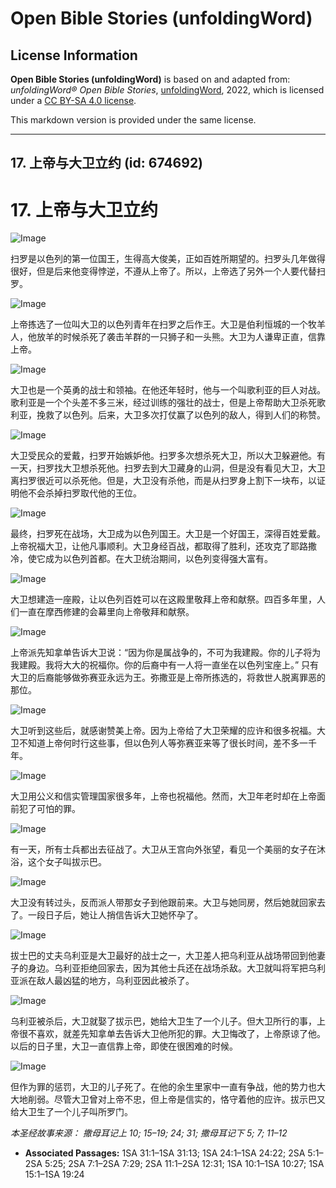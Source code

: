 # Open Bible Stories (unfoldingWord)

## License Information

**Open Bible Stories (unfoldingWord)** is based on and adapted from: _unfoldingWord® Open Bible Stories_, [unfoldingWord](https://unfoldingword.org/utw), 2022, which is licensed under a [CC BY-SA 4.0 license](https://creativecommons.org/licenses/by-sa/4.0/legalcode.en).

This markdown version is provided under the same license.



--------------------------------

## 17. 上帝与大卫立约 (id: 674692)

17\. 上帝与大卫立约
============

![Image](https://cdn.door43.org/obs/jpg/360px/obs-en-17-01.jpg?direct&)

扫罗是以色列的第一位国王，生得高大俊美，正如百姓所期望的。扫罗头几年做得很好，但是后来他变得悖逆，不遵从上帝了。所以，上帝选了另外一个人要代替扫罗。

![Image](https://cdn.door43.org/obs/jpg/360px/obs-en-17-02.jpg?direct&)

上帝拣选了一位叫大卫的以色列青年在扫罗之后作王。大卫是伯利恒城的一个牧羊人，他放羊的时候杀死了袭击羊群的一只狮子和一头熊。大卫为人谦卑正直，信靠上帝。

![Image](https://cdn.door43.org/obs/jpg/360px/obs-en-17-03.jpg?direct&)

大卫也是一个英勇的战士和领袖。在他还年轻时，他与一个叫歌利亚的巨人对战。歌利亚是一个个头差不多三米，经过训练的强壮的战士，但是上帝帮助大卫杀死歌利亚，挽救了以色列。后来，大卫多次打仗赢了以色列的敌人，得到人们的称赞。

![Image](https://cdn.door43.org/obs/jpg/360px/obs-en-17-04.jpg?direct&)

大卫受民众的爱戴，扫罗开始嫉妒他。扫罗多次想杀死大卫，所以大卫躲避他。有一天，扫罗找大卫想杀死他。扫罗去到大卫藏身的山洞，但是没有看见大卫，大卫离扫罗很近可以杀死他。但是，大卫没有杀他，而是从扫罗身上割下一块布，以证明他不会杀掉扫罗取代他的王位。

![Image](https://cdn.door43.org/obs/jpg/360px/obs-en-17-05.jpg?direct&)

最终，扫罗死在战场，大卫成为以色列国王。大卫是一个好国王，深得百姓爱戴。上帝祝福大卫，让他凡事顺利。大卫身经百战，都取得了胜利，还攻克了耶路撒冷，使它成为以色列首都。在大卫统治期间，以色列变得强大富有。

![Image](https://cdn.door43.org/obs/jpg/360px/obs-en-17-06.jpg?direct&)

大卫想建造一座殿，让以色列百姓可以在这殿里敬拜上帝和献祭。四百多年里，人们一直在摩西修建的会幕里向上帝敬拜和献祭。

![Image](https://cdn.door43.org/obs/jpg/360px/obs-en-17-07.jpg?direct&)

上帝派先知拿单告诉大卫说：“因为你是属战争的，不可为我建殿。你的儿子将为我建殿。我将大大的祝福你。你的后裔中有一人将一直坐在以色列宝座上。” 只有大卫的后裔能够做弥赛亚永远为王。弥撒亚是上帝所拣选的，将救世人脱离罪恶的那位。

![Image](https://cdn.door43.org/obs/jpg/360px/obs-en-17-08.jpg?direct&)

大卫听到这些后，就感谢赞美上帝。因为上帝给了大卫荣耀的应许和很多祝福。大卫不知道上帝何时行这些事，但以色列人等弥赛亚来等了很长时间，差不多一千年。

![Image](https://cdn.door43.org/obs/jpg/360px/obs-en-17-09.jpg?direct&)

大卫用公义和信实管理国家很多年，上帝也祝福他。然而，大卫年老时却在上帝面前犯了可怕的罪。

![Image](https://cdn.door43.org/obs/jpg/360px/obs-en-17-10.jpg?direct&)

有一天，所有士兵都出去征战了。大卫从王宫向外张望，看见一个美丽的女子在沐浴，这个女子叫拔示巴。

![Image](https://cdn.door43.org/obs/jpg/360px/obs-en-17-11.jpg?direct&)

大卫没有转过头，反而派人带那女子到他跟前来。大卫与她同房，然后她就回家去了。一段日子后，她让人捎信告诉大卫她怀孕了。

![Image](https://cdn.door43.org/obs/jpg/360px/obs-en-17-12.jpg?direct&)

拔士巴的丈夫乌利亚是大卫最好的战士之一，大卫差人把乌利亚从战场带回到他妻子的身边。乌利亚拒绝回家去，因为其他士兵还在战场杀敌。大卫就叫将军把乌利亚派在敌人最凶猛的地方，乌利亚因此被杀了。

![Image](https://cdn.door43.org/obs/jpg/360px/obs-en-17-13.jpg?direct&)

乌利亚被杀后，大卫就娶了拔示巴，她给大卫生了一个儿子。但大卫所行的事，上帝很不喜欢，就差先知拿单去告诉大卫他所犯的罪。大卫悔改了，上帝原谅了他。以后的日子里，大卫一直信靠上帝，即使在很困难的时候。

![Image](https://cdn.door43.org/obs/jpg/360px/obs-en-17-14.jpg?direct&)

但作为罪的惩罚，大卫的儿子死了。在他的余生里家中一直有争战，他的势力也大大地削弱。尽管大卫曾对上帝不忠，但上帝是信实的，恪守着他的应许。拔示巴又给大卫生了一个儿子叫所罗门。

*本圣经故事来源： 撒母耳记上 10; 15–19; 24; 31; 撒母耳记下 5; 7; 11–12*

* **Associated Passages:** 1SA 31:1–1SA 31:13; 1SA 24:1–1SA 24:22; 2SA 5:1–2SA 5:25; 2SA 7:1–2SA 7:29; 2SA 11:1–2SA 12:31; 1SA 10:1–1SA 10:27; 1SA 15:1–1SA 19:24

